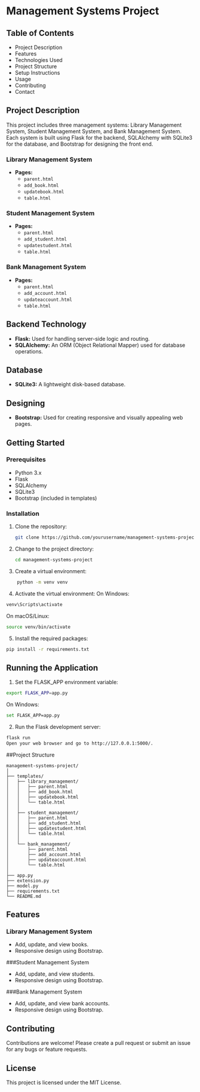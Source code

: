 # Management Systems Project

## Table of Contents
- Project Description
- Features
- Technologies Used
- Project Structure
- Setup Instructions
- Usage
- Contributing
- Contact

## Project Description
This project includes three management systems: Library Management System, Student Management System, and Bank Management System. Each system is built using Flask for the backend, SQLAlchemy with SQLite3 for the database, and Bootstrap for designing the front end.



### Library Management System
- **Pages:**
  - `parent.html`
  - `add_book.html`
  - `updatebook.html`
  - `table.html`

### Student Management System
- **Pages:**
  - `parent.html`
  - `add_student.html`
  - `updatestudent.html`
  - `table.html`

### Bank Management System
- **Pages:**
  - `parent.html`
  - `add_account.html`
  - `updateaccount.html`
  - `table.html`

## Backend Technology
- **Flask:** Used for handling server-side logic and routing.
- **SQLAlchemy:** An ORM (Object Relational Mapper) used for database operations.

## Database
- **SQLite3:** A lightweight disk-based database.

## Designing
- **Bootstrap:** Used for creating responsive and visually appealing web pages.

## Getting Started

### Prerequisites
- Python 3.x
- Flask
- SQLAlchemy
- SQLite3
- Bootstrap (included in templates)

### Installation
1. Clone the repository:
   ```bash
   git clone https://github.com/yourusername/management-systems-project.git
2. Change to the project directory:
   ```bash
   cd management-systems-project
3. Create a virtual environment:
```bash
    python -m venv venv
```
4. Activate the virtual environment:
On Windows:
```bash
venv\Scripts\activate
```
On macOS/Linux:
```bash
source venv/bin/activate
```
5. Install the required packages:
```bash
pip install -r requirements.txt    
```
## Running the Application
1. Set the FLASK_APP environment variable:
```bash
export FLASK_APP=app.py
```
On Windows:
```bash
set FLASK_APP=app.py
```
2. Run the Flask development server:
```bash
flask run
Open your web browser and go to http://127.0.0.1:5000/. 
```
##Project Structure
``` plain 
management-systems-project/
│
├── templates/
│   ├── library_management/
│   │   ├── parent.html
│   │   ├── add_book.html
│   │   ├── updatebook.html
│   │   └── table.html
│   │
│   ├── student_management/
│   │   ├── parent.html
│   │   ├── add_student.html
│   │   ├── updatestudent.html
│   │   └── table.html
│   │
│   └── bank_management/
│       ├── parent.html
│       ├── add_account.html
│       ├── updateaccount.html
│       └── table.html
│
├── app.py
├── extension.py
├── model.py
├── requirements.txt
└── README.md
```  
## Features
### Library Management System
- Add, update, and view books.
- Responsive design using Bootstrap.

###Student Management System
- Add, update, and view students.
- Responsive design using Bootstrap.

###Bank Management System
- Add, update, and view bank accounts.
- Responsive design using Bootstrap.

## Contributing
Contributions are welcome! Please create a pull request or submit an issue for any bugs or feature requests.

## License
This project is licensed under the MIT License.
